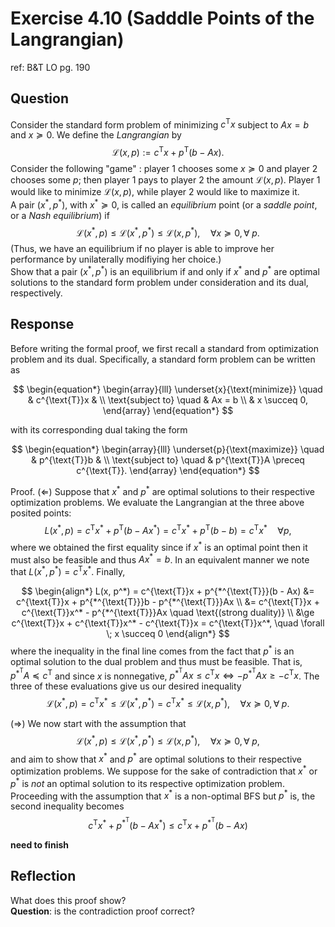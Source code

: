 # Exercise 4.10 (Sadddle Points of the Langrangian)
ref: B&T LO pg. 190
## Question
Consider the standard form problem of minimizing $c^{\text{T}}x$ subject to $Ax =b$ and $x \succeq 0$. We define the *Langrangian* by
$$
\mathcal{L}(x, p) := c^{\text{T}}x + p^{\text{T}}(b - Ax).
$$
Consider the following "game" : player 1 chooses some $x \succeq 0$ and player 2 chooses some $p$; then player 1 pays to player 2 the amount $\mathcal{L}(x, p)$. Player 1 would like to minimize $\mathcal{L}(x, p)$, while player 2 would like to maximize it.
\
A pair $(x^*, p^*)$, with $x^* \succeq 0$, is called an *equilibrium* point (or a *saddle point*, or a *Nash equilibrium*) if
$$
\mathcal{L}(x^*, p) \le \mathcal{L}(x^*, p^*) \le \mathcal{L}(x, p^*), \quad \forall x \succeq 0, \forall \; p.
$$
(Thus, we have an equilibrium if no player is able to improve her performance by unilaterally modifiying her choice.)\
Show that a pair $(x^*, p^*)$ is an equilibrium if and only if $x^*$ and $p^*$ are optimal solutions to the standard form problem under consideration and its dual, respectively.

## Response
Before writing the formal proof, we first recall a standard from optimization problem and its dual. Specifically, a standard form problem can be written as

$$
\begin{equation*}
\begin{array}{lll}
\underset{x}{\text{minimize}} \quad & c^{\text{T}}x & \\
\text{subject to} \quad & Ax = b \\
& x \succeq 0,
\end{array}
\end{equation*}
$$

with its corresponding dual taking the form

$$
\begin{equation*}
\begin{array}{lll}
\underset{p}{\text{maximize}} \quad & p^{\text{T}}b & \\
\text{subject to} \quad & p^{\text{T}}A \preceq c^{\text{T}}.
\end{array}
\end{equation*}
$$

Proof. ($\Leftarrow$) Suppose that $x^{*}$ and $p^*$ are optimal solutions to their respective optimization problems. We evaluate the Langrangian at the three above posited points:
$$
L(x^*, p) = c^{\text{T}}x^* + p^{\text{T}}(b - Ax^*) = c^{\text{T}}x^* + p^{\text{T}}(b - b) = c^{\text{T}}x^* \quad \forall p,
$$
where we obtained the first equality since if $x^*$ is an optimal point then it must also be feasible and thus $Ax^* = b$. In an equivalent manner we note that $L(x^*, p^*) = c^{\text{T}}x^*$. Finally, 

$$
\begin{align*}
L(x, p^*) = c^{\text{T}}x + p^{*^{\text{T}}}(b - Ax) &= c^{\text{T}}x + p^{*^{\text{T}}}b - p^{*^{\text{T}}}Ax \\
&= c^{\text{T}}x + c^{\text{T}}x^* - p^{*^{\text{T}}}Ax \quad \text{(strong duality)} \\
&\ge c^{\text{T}}x + c^{\text{T}}x^* - c^{\text{T}}x = c^{\text{T}}x^*, \quad \forall \; x \succeq 0
\end{align*}
$$
where the inequality in the final line comes from the fact that $p^*$ is an optimal solution to the dual problem and thus must be feasible. That is, $p^{*^{\text{T}}}A \preceq c^{\text{T}}$ and since $x$ is nonnegative, $p^{*^{\text{T}}}Ax \le c^{\text{T}}x \Leftrightarrow -p^{*^{\text{T}}}Ax \ge -c^{\text{T}}x$. The three of these evaluations give us our desired inequality
$$
\mathcal{L}(x^*, p) = c^{\text{T}}x^* \le \mathcal{L}(x^*, p^*) = c^{\text{T}}x^*\le \mathcal{L}(x, p^*), \quad \forall x \succeq 0, \forall \; p.
$$

($\Rightarrow$) We now start with the assumption that
$$
\mathcal{L}(x^*, p) \le \mathcal{L}(x^*, p^*) \le \mathcal{L}(x, p^*), \quad \forall x \succeq 0, \forall \; p,
$$
and aim to show that $x^*$ and $p^*$ are optimal solutions to their respective optimization problems. We suppose for the sake of contradiction that $x^*$ or $p^*$ is *not* an optimal solution to its respective optimization problem. Proceeding with the assumption that $x^*$ is a non-optimal BFS but $p^*$ is, the second inequality becomes
$$
c^{\text{T}}x^* + p^{*^{\text{T}}}(b - Ax^{*}) \le c^{\text{T}}x + p^{*^{\text{T}}}(b - Ax) 
$$

**need to finish**

## Reflection
What does this proof show? 
\
**Question**: is the contradiction proof correct?